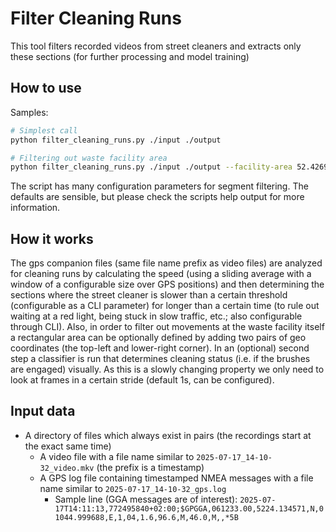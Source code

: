 # Filter Cleaning Runs
This tool filters recorded videos from street cleaners and extracts only these sections (for further processing and model training)

## How to use
Samples:
```sh
# Simplest call
python filter_cleaning_runs.py ./input ./output

# Filtering out waste facility area
python filter_cleaning_runs.py ./input ./output --facility-area 52.42691465669094,10.855876062481274,52.41970634676204,10.875833665085436
``` 
The script has many configuration parameters for segment filtering. The defaults are sensible, but please check the scripts help output for more information.

## How it works
The gps companion files (same file name prefix as video files) are analyzed for cleaning runs by calculating the speed (using a sliding average with a window of a configurable size over GPS positions) and then determining the sections where the street cleaner is slower than a certain threshold (configurable as a CLI parameter) for longer than a certain time (to rule out waiting at a red light, being stuck in slow traffic, etc.; also configurable through CLI).
Also, in order to filter out movements at the waste facility itself a rectangular area can be optionally defined by adding two pairs of geo coordinates (the top-left and lower-right corner).
In an (optional) second step a classifier is run that determines cleaning status (i.e. if the brushes are engaged) visually. As this is a slowly changing property we only need to look at frames in a certain stride (default 1s, can be configured).

## Input data
- A directory of files which always exist in pairs (the recordings start at the exact same time)
  - A video file with a file name similar to `2025-07-17_14-10-32_video.mkv` (the prefix is a timestamp)
  - A GPS log file containing timestamped NMEA messages with a file name similar to `2025-07-17_14-10-32_gps.log`
    - Sample line (GGA messages are of interest): `2025-07-17T14:11:13,772495840+02:00;$GPGGA,061233.00,5224.134571,N,01044.999688,E,1,04,1.6,96.6,M,46.0,M,,*5B`